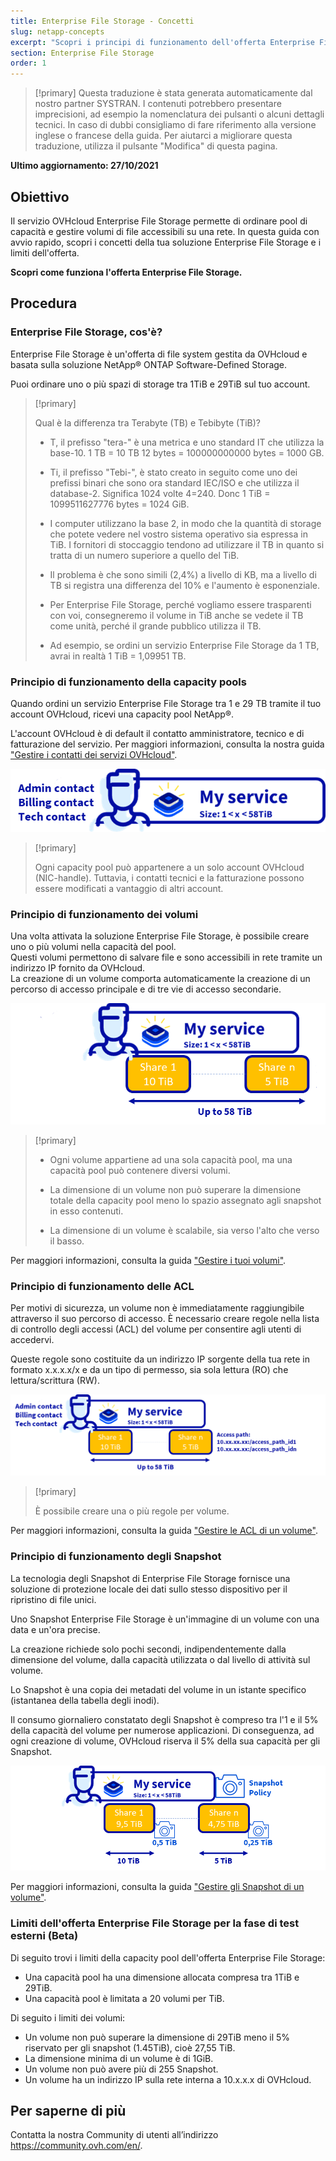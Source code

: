 ```yaml
---
title: Enterprise File Storage - Concetti
slug: netapp-concepts
excerpt: "Scopri i principi di funzionamento dell'offerta Enterprise File Storage"
section: Enterprise File Storage
order: 1
---
```


> [!primary]
> Questa traduzione è stata generata automaticamente dal nostro partner SYSTRAN. I contenuti potrebbero presentare imprecisioni, ad esempio la nomenclatura dei pulsanti o alcuni dettagli tecnici. In caso di dubbi consigliamo di fare riferimento alla versione inglese o francese della guida. Per aiutarci a migliorare questa traduzione, utilizza il pulsante "Modifica" di questa pagina.
>

**Ultimo aggiornamento: 27/10/2021**

## Obiettivo

Il servizio OVHcloud Enterprise File Storage permette di ordinare pool di capacità e gestire volumi di file accessibili su una rete.
In questa guida con avvio rapido, scopri i concetti della tua soluzione Enterprise File Storage e i limiti dell'offerta.

**Scopri come funziona l'offerta Enterprise File Storage.**

## Procedura

### Enterprise File Storage, cos'è?

Enterprise File Storage è un'offerta di file system gestita da OVHcloud e basata sulla soluzione NetApp&#174; ONTAP Software-Defined Storage.

Puoi ordinare uno o più spazi di storage tra 1TiB e 29TiB sul tuo account.

> [!primary]
>
> Qual è la differenza tra Terabyte (TB) e Tebibyte (TiB)?
>
> - T, il prefisso "tera-" è una metrica e uno standard IT che utilizza la base-10. 1 TB = 10 TB 12 bytes = 100000000000 bytes = 1000 GB.
>
> - Ti, il prefisso "Tebi-", è stato creato in seguito come uno dei prefissi binari che sono ora standard IEC/ISO e che utilizza il database-2. Significa 1024 volte 4=240. Donc 1 TiB = 1099511627776 bytes = 1024 GiB.
>
> - I computer utilizzano la base 2, in modo che la quantità di storage che potete vedere nel vostro sistema operativo sia espressa in TiB. I fornitori di stoccaggio tendono ad utilizzare il TB in quanto si tratta di un numero superiore a quello del TiB.
>
> - Il problema è che sono simili (2,4%) a livello di KB, ma a livello di TB si registra una differenza del 10% e l'aumento è esponenziale.
>
> - Per Enterprise File Storage, perché vogliamo essere trasparenti con voi, consegneremo il volume in TiB anche se vedete il TB come unità, perché il grande pubblico utilizza il TB.
>
> - Ad esempio, se ordini un servizio Enterprise File Storage da 1 TB, avrai in realtà 1 TiB = 1,09951 TB.
>

### Principio di funzionamento della capacity pools

Quando ordini un servizio Enterprise File Storage tra 1 e 29 TB tramite il tuo account OVHcloud, ricevi una capacity pool NetApp&#174;.

L'account OVHcloud è di default il contatto amministratore, tecnico e di fatturazione del servizio. Per maggiori informazioni, consulta la nostra guida ["Gestire i contatti dei servizi OVHcloud"](https://docs.ovh.com/it/customer/gestisci_i_tuoi_contatti/).

![Enterprise File Storage 1](images/Netapp_Concept_1.PNG)

> [!primary]
>
> Ogni capacity pool può appartenere a un solo account OVHcloud (NIC-handle). Tuttavia, i contatti tecnici e la fatturazione possono essere modificati a vantaggio di altri account.
>

### Principio di funzionamento dei volumi

Una volta attivata la soluzione Enterprise File Storage, è possibile creare uno o più volumi nella capacità del pool.
<br>Questi volumi permettono di salvare file e sono accessibili in rete tramite un indirizzo IP fornito da OVHcloud.
<br>La creazione di un volume comporta automaticamente la creazione di un percorso di accesso principale e di tre vie di accesso secondarie.

![Enterprise File Storage 2](images/Netapp_Concept_2.PNG)

> [!primary]
>
> - Ogni volume appartiene ad una sola capacità pool, ma una capacità pool può contenere diversi volumi.
>
> - La dimensione di un volume non può superare la dimensione totale della capacity pool meno lo spazio assegnato agli snapshot in esso contenuti.
>
> - La dimensione di un volume è scalabile, sia verso l'alto che verso il basso.
>

Per maggiori informazioni, consulta la guida ["Gestire i tuoi volumi"](https://docs.ovh.com/it/storage/netapp-volumes).

### Principio di funzionamento delle ACL

Per motivi di sicurezza, un volume non è immediatamente raggiungibile attraverso il suo percorso di accesso. È necessario creare regole nella lista di controllo degli accessi (ACL) del volume per consentire agli utenti di accedervi.

Queste regole sono costituite da un indirizzo IP sorgente della tua rete in formato x.x.x.x/x e da un tipo di permesso, sia sola lettura (RO) che lettura/scrittura (RW).

![Enterprise File Storage 3](images/Netapp_Concept_3.PNG)

> [!primary]
>
> È possibile creare una o più regole per volume.
>

Per maggiori informazioni, consulta la guida ["Gestire le ACL di un volume"](https://docs.ovh.com/it/storage/netapp-volume-acl).

### Principio di funzionamento degli Snapshot

La tecnologia degli Snapshot di Enterprise File Storage fornisce una soluzione di protezione locale dei dati sullo stesso dispositivo per il ripristino di file unici.

Uno Snapshot Enterprise File Storage è un'immagine di un volume con una data e un'ora precise.

La creazione richiede solo pochi secondi, indipendentemente dalla dimensione del volume, dalla capacità utilizzata o dal livello di attività sul volume.

Lo Snapshot è una copia dei metadati del volume in un istante specifico (istantanea della tabella degli inodi).

Il consumo giornaliero constatato degli Snapshot è compreso tra l'1 e il 5% della capacità del volume per numerose applicazioni. Di conseguenza, ad ogni creazione di volume, OVHcloud riserva il 5% della sua capacità per gli Snapshot.

![Enterprise File Storage 4](images/Netapp_Concept_4.PNG)

Per maggiori informazioni, consulta la guida ["Gestire gli Snapshot di un volume"](https://docs.ovh.com/it/storage/netapp-volume-snapshots).

### Limiti dell'offerta Enterprise File Storage per la fase di test esterni (Beta)

Di seguito trovi i limiti della capacity pool dell'offerta Enterprise File Storage:

- Una capacità pool ha una dimensione allocata compresa tra 1TiB e 29TiB.
- Una capacità pool è limitata a 20 volumi per TiB.

Di seguito i limiti dei volumi:

- Un volume non può superare la dimensione di 29TiB meno il 5% riservato per gli snapshot (1.45TiB), cioè 27,55 TiB.
- La dimensione minima di un volume è di 1GiB.
- Un volume non può avere più di 255 Snapshot.
- Un volume ha un indirizzo IP sulla rete interna a 10.x.x.x di OVHcloud.

## Per saperne di più

Contatta la nostra Community di utenti all’indirizzo <https://community.ovh.com/en/>.
